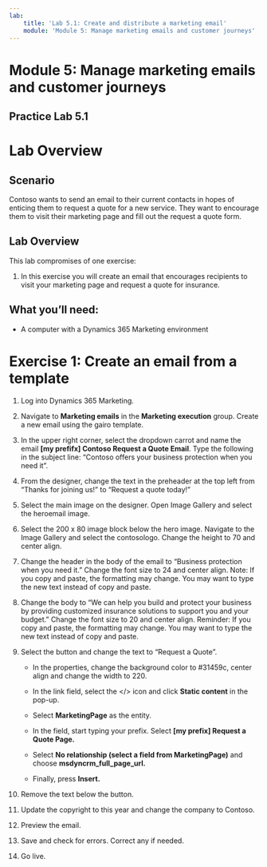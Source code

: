 ```yaml
---
lab:
    title: 'Lab 5.1: Create and distribute a marketing email'
    module: 'Module 5: Manage marketing emails and customer journeys'
---
```



Module 5: Manage marketing emails and customer journeys
=======

## Practice Lab 5.1

Lab Overview
============

Scenario
--------

Contoso wants to send an email to their current contacts in hopes of enticing
them to request a quote for a new service. They want to encourage them to visit
their marketing page and fill out the request a quote form.

Lab Overview
------------

This lab compromises of one exercise:

1.  In this exercise you will create an email that encourages recipients to
    visit your marketing page and request a quote for insurance.

 What you’ll need:
------------------

-   A computer with a Dynamics 365 Marketing environment

Exercise 1: Create an email from a template
===========================================

1.  Log into Dynamics 365 Marketing.

2.  Navigate to **Marketing emails** in the **Marketing execution** group. Create a new email using the gairo
    template.

3.  In the upper right corner, select the dropdown carrot and name the email **[my prefifx] Contoso Request a Quote Email**. Type the following in the
    subject line: “Contoso offers your business protection when you need it”.

4.  From the designer, change the text in the preheader at the top left from
    “Thanks for joining us!” to “Request a quote today!”

5.  Select the main image on the designer. Open Image Gallery and select the
    heroemail image.

6.  Select the 200 x 80 image block below the hero image. Navigate to the Image
    Gallery and select the contosologo. Change the height to 70 and center
    align.

7.  Change the header in the body of the email to “Business protection when you
    need it.” Change the font size to 24 and center align. Note: If you copy and
    paste, the formatting may change. You may want to type the new text instead
    of copy and paste.

8.  Change the body to “We can help you build and protect your business by
    providing customized insurance solutions to support you and your budget.”
    Change the font size to 20 and center align. Reminder: If you copy and
    paste, the formatting may change. You may want to type the new text instead
    of copy and paste.

9.  Select the button and change the text to “Request a Quote”. 

    - In the properties, change the background color to #31459c, center align and change the width to 220. 
    
    - In the link field, select the </> icon and click **Static content** in the pop-up. 
    
    - Select **MarketingPage** as the entity. 
    
    - In the field, start typing your prefix. Select **[my prefix] Request a Quote Page.** 
    
    - Select **No relationship (select a field from MarketingPage)** and choose **msdyncrm_full_page_url.** 
    
    - Finally, press **Insert.**

10. Remove the text below the button.

11. Update the copyright to this year and change
    the company to Contoso.

12. Preview the email.

13. Save and check for errors. Correct any if needed.

16. Go live.
